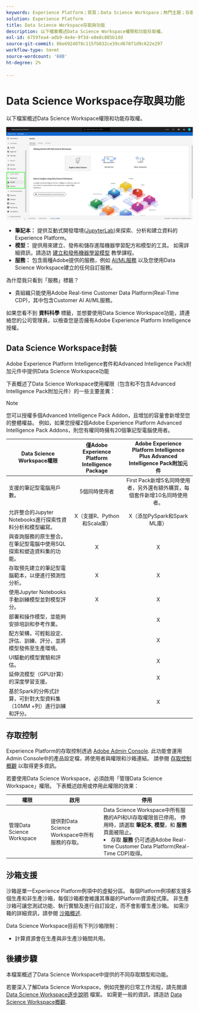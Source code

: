 ```yaml
---
keywords: Experience Platform；首頁；Data Science Workspace；熱門主題；存取控制；沙箱；智慧套件；dsw功能；DSW存取；Adobe Experience Platform Intelligence；智慧；aep智慧套件
solution: Experience Platform
title: Data Science Workspace存取與功能
description: 以下檔案概述Data Science Workspace權限和功能存取權。
exl-id: 6759fea4-adb9-4e4e-9f3d-e0e8c885b1dd
source-git-commit: 86e6924078c115fb032ce39cd678f1d9c622e297
workflow-type: tm+mt
source-wordcount: '688'
ht-degree: 2%

---
```


# Data Science Workspace存取與功能

以下檔案概述Data Science Workspace權限和功能存取權。

![DSW頁簽](./images/access/platform-tabs.png)

- **筆記本：** 提供互動式開發環境([JupyterLab](./jupyterlab/overview.md))來探索、分析和建立資料的Experience Platform。
- **模型：** 提供用來建立、發佈和儲存進階機器學習配方和模型的工具。 如需詳細資訊，請造訪 [建立和發佈機器學習模型](./models-recipes/create-publish-model.md) 教學課程。
- **服務：** 包含兩種Adobe提供的服務，例如 [AI/ML服務](../intelligent-services/home.md) 以及您使用Data Science Workspace建立的任何自訂服務。

為什麼我只看到「服務」標籤？

- 貴組織只能使用Adobe Real-time Customer Data Platform(Real-Time CDP)，其中包含Customer AI AI/ML服務。

如果您看不到 **資料科學** 標籤，並想要使用Data Science Workspace功能，請連絡您的公司管理員，以檢查您是否擁有Adobe Experience Platform Intelligence授權。

## Data Science Workspace封裝

Adobe Experience Platform Intelligence套件和Advanced Intelligence Pack附加元件中提供Data Science Workspace功能

下表概述了Data Science Workspace使用權限（包含和不包含Advanced Intelligence Pack附加元件）的一些主要差異：

>[!NOTE]
>
>您可以授權多個Advanced Intelligence Pack Addon，且增加的容量會新增至您的整體權益。 例如，如果您授權2個Adobe Experience Platform Advanced Intelligence Pack Addons，則您有權同時擁有20個筆記型電腦使用者。

| Data Science Workspace權限 | 僅Adobe Experience Platform Intelligence Package | Adobe Experience Platform Intelligence Plus Advanced Intelligence Pack附加元件 |
| --- | :---: | :---: |
| 支援的筆記型電腦用戶數。 | 5個同時使用者 | First Pack新增5名同時使用者，另外還有額外購買，每個套件新增10名同時使用者。 |
| 允許整合的Jupyter Notebooks進行探索性資料分析和模型編寫。 | X（支援R、Python和Scala庫） | X（添加PySpark和Spark ML庫） |
| 與查詢服務的原生整合。 在筆記型電腦中使用SQL探索和塑造資料集的功能。 | X | X |
| 存取預先建立的筆記型電腦範本，以便進行預測性分析。 | X | X |
| 使用Jupyter Notebooks手動訓練模型並對模型評分。 | X | X |
| 部署和操作模型，並能夠安排培訓和參考作業。 |  | X |
| 配方架構，可輕鬆設定、評估、訓練、評分，並將模型發佈至生產環境。 |  | X |
| UI驅動的模型實驗和評估。 |  | X |
| 延伸流模型（GPU計算）的深度學習支援。 |  | X |
| 基於Spark的分佈式計算，可針對大型資料集（10MM +列）進行訓練和評分。 |  | X |

## 存取控制

Experience Platform的存取控制透過 [Adobe Admin Console](https://adminconsole.adobe.com). 此功能會運用Admin Console中的產品設定檔，將使用者與權限和沙箱連結。 請參閱 [存取控制概觀](../access-control/home.md) 以取得更多資訊。

若要使用Data Science Workspace，必須啟用「管理Data Science Workspace」權限。 下表概述啟用或停用此權限的效果：

| 權限 | 啟用 | 停用 |
|---|---|---|
| 管理Data Science Workspace | 提供對Data Science Workspace中所有服務的存取。 | Data Science Workspace中所有服務的API和UI存取權限皆已停用。 停用時，請選取 **筆記本**, **模型**，和 **服務** 頁面被阻止。 <li>存取 **服務** 仍可透過Adobe Real-time Customer Data Platform(Real-Time CDP)取得。</li> |

## 沙箱支援

沙箱是單一Experience Platform例項中的虛擬分區。 每個Platform例項都支援多個生產和非生產沙箱，每個沙箱都會維護其專屬的Platform資源程式庫。 非生產沙箱可讓您測試功能、執行實驗及進行自訂設定，而不會影響生產沙箱。 如需沙箱的詳細資訊，請參閱 [沙箱概述](../sandboxes/home.md).

Data Science Workspace目前有下列沙箱限制：

- 計算資源會在生產與非生產沙箱間共用。

## 後續步驟

本檔案概述了Data Science Workspace中提供的不同存取類型和功能。

若要深入了解Data Science Workspace，例如完整的日常工作流程，請先閱讀 [Data Science Workspace逐步說明](./walkthrough.md) 檔案。 如需更一般的資訊，請造訪 [Data Science Workspace概觀](./home.md).
